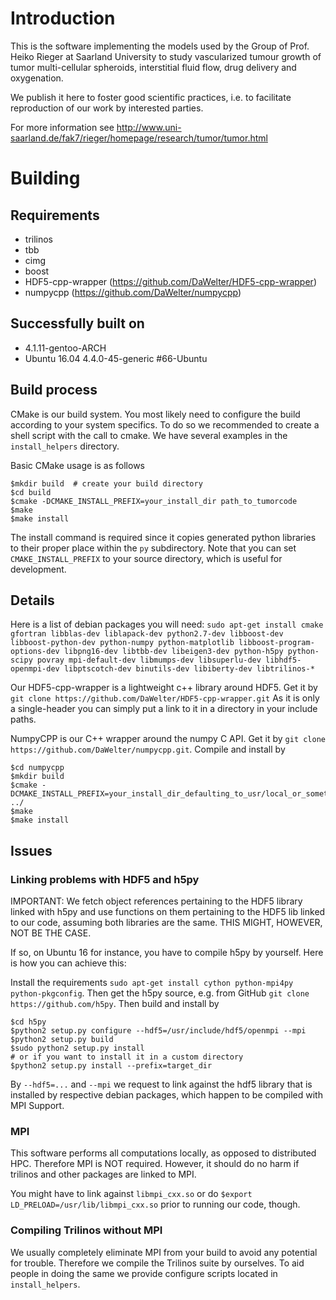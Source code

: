 # Introduction

This is the software implementing the models used by the Group of Prof. Heiko Rieger
at Saarland University to study vascularized tumour growth of tumor multi-cellular
spheroids, interstitial fluid flow, drug delivery and oxygenation.

We publish it here to foster good scientific practices, i.e. to facilitate
reproduction of our work by interested parties.

For more information see
http://www.uni-saarland.de/fak7/rieger/homepage/research/tumor/tumor.html

# Building
## Requirements
- trilinos
- tbb
- cimg
- boost
- HDF5-cpp-wrapper
(https://github.com/DaWelter/HDF5-cpp-wrapper)
- numpycpp
(https://github.com/DaWelter/numpycpp)

## Successfully built on
- 4.1.11-gentoo-ARCH
- Ubuntu 16.04 4.4.0-45-generic #66-Ubuntu

## Build process

CMake is our build system. You most likely need to configure the build according
to your system specifics. To do so we recommended to create a shell script with
the call to cmake. We have several examples in the `install_helpers` directory.

Basic CMake usage is as follows
```
$mkdir build  # create your build directory
$cd build
$cmake -DCMAKE_INSTALL_PREFIX=your_install_dir path_to_tumorcode
$make
$make install
```

The install command is required since it copies generated python libraries to
their proper place within the `py` subdirectory. Note that you can set `CMAKE_INSTALL_PREFIX`
to your source directory, which is useful for development.

## Details
Here is a list of debian packages you will need:
`
sudo apt-get install
cmake
gfortran
libblas-dev
liblapack-dev
python2.7-dev
libboost-dev
libboost-python-dev
python-numpy
python-matplotlib
libboost-program-options-dev
libpng16-dev
libtbb-dev
libeigen3-dev
python-h5py
python-scipy
povray
mpi-default-dev
libmumps-dev
libsuperlu-dev
libhdf5-openmpi-dev
libptscotch-dev
binutils-dev
libiberty-dev
libtrilinos-*
`

Our HDF5-cpp-wrapper is a lightweight c++ library around HDF5. Get it by
`git clone https://github.com/DaWelter/HDF5-cpp-wrapper.git` As it is only a
single-header you can simply put a link to it in a directory in your include paths.

NumpyCPP is our C++ wrapper around the numpy C API. Get it by
`git clone https://github.com/DaWelter/numpycpp.git`. Compile and install by
```
$cd numpycpp
$mkdir build
$cmake -DCMAKE_INSTALL_PREFIX=your_install_dir_defaulting_to_usr/local_or_something_like_that ../
$make
$make install
```

## Issues

### Linking problems with HDF5 and h5py
IMPORTANT: We fetch object references pertaining to the HDF5 library linked with
h5py and use functions on them pertaining to the HDF5 lib linked to our code,
assuming both libraries are the same. THIS MIGHT, HOWEVER, NOT BE THE CASE.

If so, on Ubuntu 16 for instance, you have to compile h5py by yourself. Here is
how you can achieve this:

Install the requirements `sudo apt-get install cython python-mpi4py python-pkgconfig`.
Then get the h5py source, e.g. from GitHub `git clone https://github.com/h5py`.
Then build and install by
```
$cd h5py
$python2 setup.py configure --hdf5=/usr/include/hdf5/openmpi --mpi
$python2 setup.py build
$sudo python2 setup.py install
# or if you want to install it in a custom directory
$python2 setup.py install --prefix=target_dir
```
By `--hdf5=...` and `--mpi` we request to link against the hdf5 library
that is installed by respective debian packages, which happen to be compiled with
MPI Support.

### MPI
This software performs all computations locally, as opposed to distributed HPC.
Therefore MPI is NOT required. However, it should do no harm if trilinos and
other packages are linked to MPI.

You might have to link against `libmpi_cxx.so` or do
`$export LD_PRELOAD=/usr/lib/libmpi_cxx.so` prior to running our code, though.

### Compiling Trilinos without MPI

We usually completely eliminate MPI from your build to avoid any potential for trouble.
Therefore we compile the Trilinos suite by ourselves. To aid people
in doing the same we provide configure scripts located in `install_helpers`.
